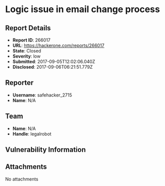 # Logic issue in email change process

## Report Details
- **Report ID**: 266017
- **URL**: https://hackerone.com/reports/266017
- **State**: Closed
- **Severity**: low
- **Submitted**: 2017-09-05T12:02:06.040Z
- **Disclosed**: 2017-09-06T06:21:51.779Z

## Reporter
- **Username**: safehacker_2715
- **Name**: N/A

## Team
- **Name**: N/A
- **Handle**: legalrobot

## Vulnerability Information


## Attachments
No attachments
